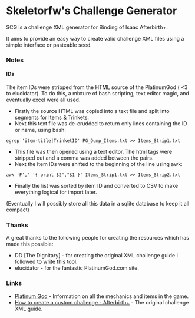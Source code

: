# Skeletorfw's Challenge Generator
SCG is a challenge XML generator for Binding of Isaac Afterbirth+.

It aims to provide an easy way to create valid challenge XML files using a simple interface or pasteable seed.

### Notes
#### IDs
The item IDs were stripped from the HTML source of the PlatinumGod ( <3 to elucidator). To do this, a mixture of bash scripting, text editor magic, and eventually excel were all used.

* Firstly the source HTML was copied into a text file and split into segments for Items & Trinkets.
* Next this text file was de-crudded to return only lines containing the ID or name, using bash:
```shell
egrep 'item-title|TrinketID' PG_Dump_Items.txt >> Items_Strip1.txt
```

* This file was then opened using a text editor. The html tags were stripped out and a comma was added between the pairs.
* Next the Item IDs were shifted to the beginning of the line using awk:
```shell
awk -F',' '{ print $2","$1 }' Items_Strip1.txt >> Items_Strip2.txt
```
* Finally the list was sorted by item ID and converted to CSV to make everything logical for import later.

(Eventually I will possibly store all this data in a sqlite database to keep it all compact)

### Thanks
A great thanks to the following people for creating the resources which has made this possible:
* DD [The Dignitary] - for creating the original XML challenge guide I followed to write this tool.
* elucidator - for the fantastic PlatinumGod.com site.

### Links

* [Platinum God](http://platinumgod.co.uk/) - Information on all the mechanics and items in the game.
* [How to create a custom challenge - Afterbirth+](http://steamcommunity.com/sharedfiles/filedetails/?id=835061601) - The original challenge XML guide.